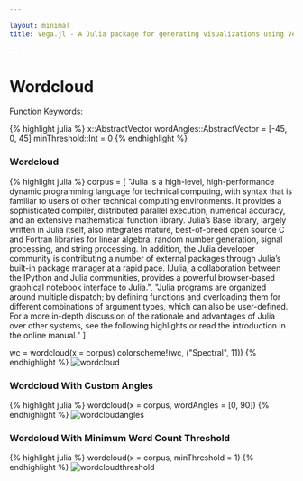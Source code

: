 ```yaml
---

layout: minimal
title: Vega.jl - A Julia package for generating visualizations using Vega

---
```


# Wordcloud

Function Keywords:

{% highlight julia %}
x::AbstractVector
wordAngles::AbstractVector = [-45, 0, 45]
minThreshold::Int = 0
{% endhighlight %}

### Wordcloud

{% highlight julia %}
corpus = [
"Julia is a high-level, high-performance dynamic programming language for technical computing, with syntax that is familiar to users of other technical computing environments. It provides a sophisticated compiler, distributed parallel execution, numerical accuracy, and an extensive mathematical function library. Julia’s Base library, largely written in Julia itself, also integrates mature, best-of-breed open source C and Fortran libraries for linear algebra, random number generation, signal processing, and string processing. In addition, the Julia developer community is contributing a number of external packages through Julia’s built-in package manager at a rapid pace. IJulia, a collaboration between the IPython and Julia communities, provides a powerful browser-based graphical notebook interface to Julia.",
"Julia programs are organized around multiple dispatch; by defining functions and overloading them for different combinations of argument types, which can also be user-defined. For a more in-depth discussion of the rationale and advantages of Julia over other systems, see the following highlights or read the introduction in the online manual."
]

wc = wordcloud(x = corpus)
colorscheme!(wc, ("Spectral", 11))
{% endhighlight %}
<img src ="http://johnmyleswhite.github.io/Vega.jl/images/wordcloud.png" alt="wordcloud">

### Wordcloud With Custom Angles
{% highlight julia %}
wordcloud(x = corpus, wordAngles = [0, 90])
{% endhighlight %}
<img src ="http://johnmyleswhite.github.io/Vega.jl/images/wordcloudangles.png" alt="wordcloudangles">

### Wordcloud With Minimum Word Count Threshold
{% highlight julia %}
wordcloud(x = corpus, minThreshold = 1)
{% endhighlight %}
<img src ="http://johnmyleswhite.github.io/Vega.jl/images/wordcloudthreshold.png" alt="wordcloudthreshold">
